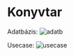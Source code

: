 # Konyvtar

Adatbázis:
![adatb](https://user-images.githubusercontent.com/47744363/52954076-7223dd80-3389-11e9-8a7e-d928f4c017e0.PNG)

Usecase:
![usecase](https://user-images.githubusercontent.com/47744363/52954083-764ffb00-3389-11e9-8566-3d8b1cecf4fd.PNG)
